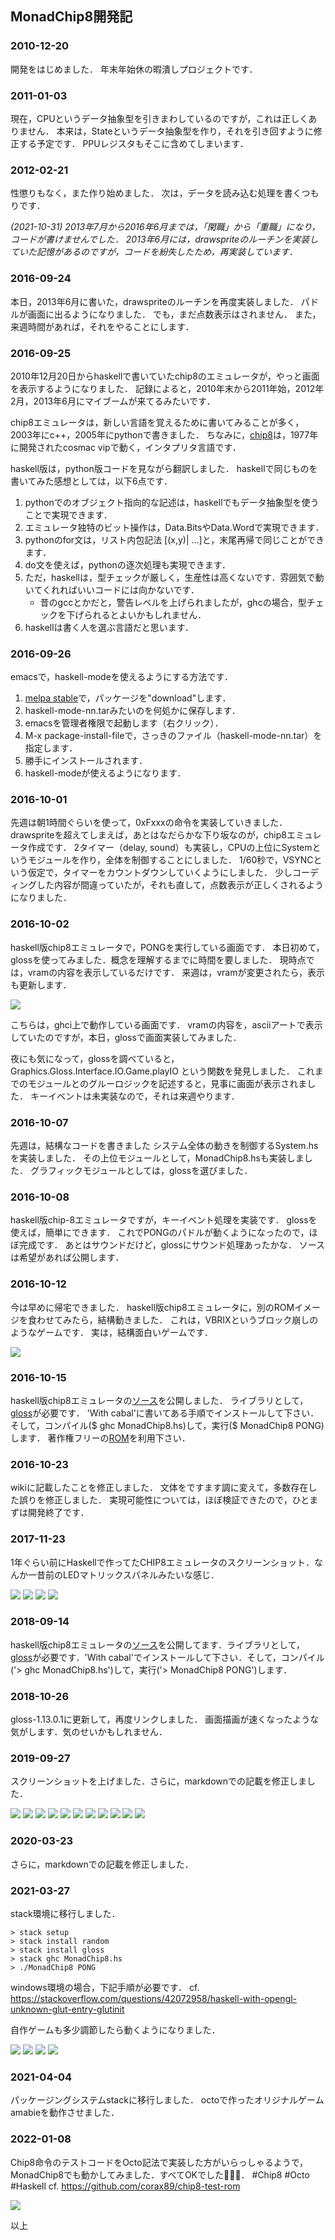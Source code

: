## MonadChip8開発記

### 2010-12-20

開発をはじめました．
年末年始休の暇潰しプロジェクトです．

### 2011-01-03

現在，CPUというデータ抽象型を引きまわしているのですが，これは正しくありません．
本来は，Stateというデータ抽象型を作り，それを引き回すように修正する予定です．
PPUレジスタもそこに含めてしまいます．

### 2012-02-21

性懲りもなく，また作り始めました．
次は，データを読み込む処理を書くつもりです．

_(2021-10-31) 2013年7月から2016年6月までは，「閑職」から「重職」になり，コードが書けませんでした．_
_2013年6月には，drawspriteのルーチンを実装していた記憶があるのですが，コードを紛失したため，再実装しています．_

### 2016-09-24

本日，2013年6月に書いた，drawspriteのルーチンを再度実装しました．
パドルが画面に出るようになりました．
でも，まだ点数表示はされません．
また，来週時間があれば，それをやることにします．

### 2016-09-25

2010年12月20日からhaskellで書いていたchip8のエミュレータが，やっと画面を表示するようになりました．
記録によると，2010年末から2011年始，2012年2月，2013年6月にマイブームが来てるみたいです．

chip8エミュレータは，新しい言語を覚えるために書いてみることが多く，2003年にc++，2005年にpythonで書きました．
ちなみに，[chip8](https://en.wikipedia.org/wiki/CHIP-8)は，1977年に開発されたcosmac vipで動く，インタプリタ言語です．

haskell版は，python版コードを見ながら翻訳しました．
haskellで同じものを書いてみた感想としては，以下6点です．

1. pythonでのオブジェクト指向的な記述は，haskellでもデータ抽象型を使うことで実現できます．
1. エミュレータ独特のビット操作は，Data.BitsやData.Wordで実現できます．
1. pythonのfor文は，リスト内包記法 [(x,y)| ...]と，末尾再帰で同じことができます．
1. do文を使えば，pythonの逐次処理も実現できます．
1. ただ，haskellは，型チェックが厳しく，生産性は高くないです．雰囲気で動いてくれればいいコードには向かないです．
    - 昔のgccとかだと，警告レベルを上げられましたが，ghcの場合，型チェックを下げられるとよいかもしれません．
1. haskellは書く人を選ぶ言語だと思います．

### 2016-09-26

emacsで，haskell-modeを使えるようにする方法です．

1. [melpa stable](https://melpa.org/#/haskell-mode)で，パッケージを"download"します．
1. haskell-mode-nn.tarみたいのを何処かに保存します．
1. emacsを管理者権限で起動します（右クリック）．
1. M-x package-install-fileで，さっきのファイル（haskell-mode-nn.tar）を指定します．
1. 勝手にインストールされます．
1. haskell-modeが使えるようになります．

### 2016-10-01

先週は朝1時間ぐらいを使って，0xFxxxの命令を実装していきました．
drawspriteを超えてしまえば，あとはなだらかな下り坂なのが，chip8エミュレータ作成です．
2タイマー（delay, sound）も実装し，CPUの上位にSystemというモジュールを作り，全体を制御することにしました．
1/60秒で，VSYNCという仮定で，タイマーをカウントダウンしていくようにしました．
少しコーディングした内容が間違っていたが，それも直して，点数表示が正しくされるようになりました．

### 2016-10-02

haskell版chip8エミュレータで，PONGを実行している画面です．
本日初めて，glossを使ってみました．概念を理解するまでに時間を要しました．
現時点では，vramの内容を表示しているだけです．
来週は，vramが変更されたら，表示も更新します．

![](https://github.com/jay-kumogata/MonadChip8/blob/master/screenshots/PONG2.png)

こちらは，ghci上で動作している画面です．
vramの内容を，asciiアートで表示していたのですが，本日，glossで画面実装してみました．

夜にも気になって，glossを調べていると，Graphics.Gloss.Interface.IO.Game.playIO という関数を発見しました．
これまでのモジュールとのグルーロジックを記述すると，見事に画面が表示されました．
キーイベントは未実装なので，それは来週やります．

### 2016-10-07

先週は，結構なコードを書きました
システム全体の動きを制御するSystem.hsを実装しました．
その上位モジュールとして，MonadChip8.hsも実装しました．
グラフィックモジュールとしては，glossを選びました．

### 2016-10-08

haskell版chip-8エミュレータですが，キーイベント処理を実装です．
glossを使えば，簡単にできます．
これでPONGのパドルが動くようになったので，ほぼ完成です．
あとはサウンドだけど，glossにサウンド処理あったかな．
ソースは希望があれば公開します．

### 2016-10-12

今は早めに帰宅できました．
haskell版chip8エミュレータに，別のROMイメージを食わせてみたら，結構動きました．
これは，VBRIXというブロック崩しのようなゲームです．
実は，結構面白いゲームです．

![](https://github.com/jay-kumogata/MonadChip8/blob/master/screenshots/VBRIX.png)

### 2016-10-15

haskell版chip8エミュレータの[ソース](https://github.com/jay-kumogata/MonadChip8)を公開しました．
ライブラリとして，[gloss](http://gloss.ouroborus.net/)が必要です．
'With cabal'に書いてある手順でインストールして下さい．
そして，コンパイル($ ghc MonadChip8.hs)して，実行($ MonadChip8 PONG)します．
著作権フリーの[ROM](http://www.zophar.net/pdroms/chip8/chip-8-games-pack.html)を利用下さい．

### 2016-10-23

wikiに記載したことを修正しました．
文体をですます調に変えて，多数存在した誤りを修正しました．
実現可能性については，ほぼ検証できたので，ひとまずは開発終了です．

### 2017-11-23

1年ぐらい前にHaskellで作ってたCHIP8エミュレータのスクリーンショット．なんか一昔前のLEDマトリックスパネルみたいな感じ．

![](https://github.com/jay-kumogata/MonadChip8/blob/master/screenshots/BRIX.png)
![](https://github.com/jay-kumogata/MonadChip8/blob/master/screenshots/TETRIS.png)
![](https://github.com/jay-kumogata/MonadChip8/blob/master/screenshots/SYZYGY.png)
![](https://github.com/jay-kumogata/MonadChip8/blob/master/screenshots/15PUZZLE.png)

### 2018-09-14

haskell版chip8エミュレータの[ソース](https://github.com/jay-kumogata/MonadChip8)を公開してます．ライブラリとして，[gloss](http://gloss.ouroborus.net)が必要です．'With cabal'でインストールして下さい．そして，コンパイル('> ghc MonadChip8.hs')して，実行('> MonadChip8 PONG')します．

### 2018-10-26

gloss-1.13.0.1に更新して，再度リンクしました．
画面描画が速くなったような気がします．気のせいかもしれません．

### 2019-09-27

スクリーンショットを上げました．さらに，markdownでの記載を修正しました．

![](https://github.com/jay-kumogata/MonadChip8/blob/master/screenshots/HIDDEN.png)
![](https://github.com/jay-kumogata/MonadChip8/blob/master/screenshots/MAZE.png)
![](https://github.com/jay-kumogata/MonadChip8/blob/master/screenshots/MERLIN.png)
![](https://github.com/jay-kumogata/MonadChip8/blob/master/screenshots/MISSLE.png)
![](https://github.com/jay-kumogata/MonadChip8/blob/master/screenshots/TANK.png)
![](https://github.com/jay-kumogata/MonadChip8/blob/master/screenshots/TICTAC.png)
![](https://github.com/jay-kumogata/MonadChip8/blob/master/screenshots/VERS.png)
![](https://github.com/jay-kumogata/MonadChip8/blob/master/screenshots/UFO.png)
![](https://github.com/jay-kumogata/MonadChip8/blob/master/screenshots/WIPEOUT.png)
![](https://github.com/jay-kumogata/MonadChip8/blob/master/screenshots/PUZZLE.png)
![](https://github.com/jay-kumogata/MonadChip8/blob/master/screenshots/INVADERS.png)

### 2020-03-23

さらに，markdownでの記載を修正しました．

### 2021-03-27

stack環境に移行しました．

	> stack setup
	> stack install random
	> stack install gloss
	> stack ghc MonadChip8.hs
	> ./MonadChip8 PONG

windows環境の場合，下記手順が必要です．
cf. https://stackoverflow.com/questions/42072958/haskell-with-opengl-unknown-glut-entry-glutinit

自作ゲームも多少調節したら動くようになりました．

![](https://github.com/jay-kumogata/MonadChip8/blob/master/screenshots/AMABIE01.png)
![](https://github.com/jay-kumogata/MonadChip8/blob/master/screenshots/AMABIE03.png)
![](https://github.com/jay-kumogata/MonadChip8/blob/master/screenshots/AMABIE04.png)
![](https://github.com/jay-kumogata/MonadChip8/blob/master/screenshots/AMABIE07.png)

### 2021-04-04

パッケージングシステムstackに移行しました．
octoで作ったオリジナルゲームamabieを動作させました．

### 2022-01-08

Chip8命令のテストコードをOcto記法で実装した方がいらっしゃるようで，MonadChip8でも動かしてみました．すべてOKでした👏👏👏． #Chip8 #Octo #Haskell cf. https://github.com/corax89/chip8-test-rom

![](https://github.com/jay-kumogata/MonadChip8/blob/master/screenshots/test_opcode.png)

以上
